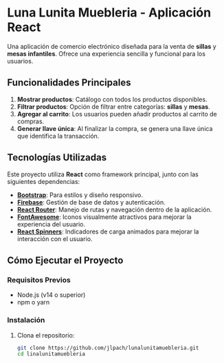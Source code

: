 # Luna Lunita Muebleria - Aplicación React

Una aplicación de comercio electrónico diseñada para la venta de **sillas** y **mesas infantiles**. Ofrece una experiencia sencilla y funcional para los usuarios.

## Funcionalidades Principales

1. **Mostrar productos**: Catálogo con todos los productos disponibles.
2. **Filtrar productos**: Opción de filtrar entre categorías: **sillas** y **mesas**.
3. **Agregar al carrito**: Los usuarios pueden añadir productos al carrito de compras.
4. **Generar llave única**: Al finalizar la compra, se genera una llave única que identifica la transacción.

## Tecnologías Utilizadas

Este proyecto utiliza **React** como framework principal, junto con las siguientes dependencias:

- **[Bootstrap](https://getbootstrap.com/)**: Para estilos y diseño responsivo.
- **[Firebase](https://firebase.google.com/)**: Gestión de base de datos y autenticación.
- **[React Router](https://reactrouter.com/)**: Manejo de rutas y navegación dentro de la aplicación.
- **[FontAwesome](https://fontawesome.com/)**: Iconos visualmente atractivos para mejorar la experiencia del usuario.
- **[React Spinners](https://www.npmjs.com/package/react-spinners)**: Indicadores de carga animados para mejorar la interacción con el usuario.

## Cómo Ejecutar el Proyecto

### Requisitos Previos

- Node.js (v14 o superior)
- npm o yarn

### Instalación

1. Clona el repositorio:
   ```bash
   git clone https://github.com/jlpach/lunalunitamuebleria.git
   cd linalunitamuebleria
   ```
